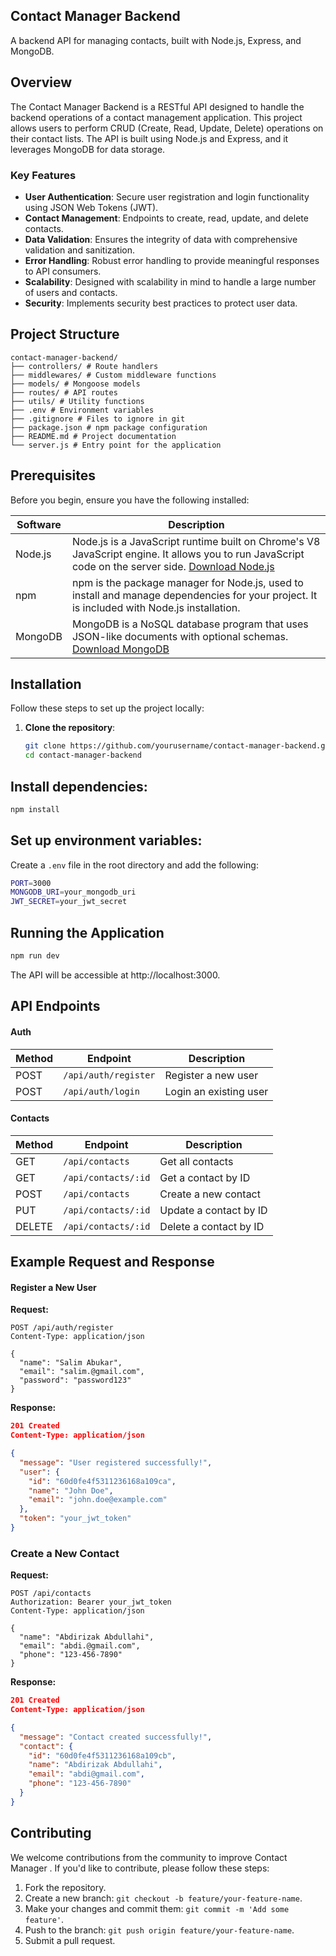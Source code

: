 ## Contact Manager Backend

A backend API for managing contacts, built with Node.js, Express, and MongoDB.

## Overview

The Contact Manager Backend is a RESTful API designed to handle the backend operations of a contact management application. This project allows users to perform CRUD (Create, Read, Update, Delete) operations on their contact lists. The API is built using Node.js and Express, and it leverages MongoDB for data storage.

### Key Features

- **User Authentication**: Secure user registration and login functionality using JSON Web Tokens (JWT).
- **Contact Management**: Endpoints to create, read, update, and delete contacts.
- **Data Validation**: Ensures the integrity of data with comprehensive validation and sanitization.
- **Error Handling**: Robust error handling to provide meaningful responses to API consumers.
- **Scalability**: Designed with scalability in mind to handle a large number of users and contacts.
- **Security**: Implements security best practices to protect user data.

## Project Structure

```
contact-manager-backend/
├── controllers/ # Route handlers
├── middlewares/ # Custom middleware functions
├── models/ # Mongoose models
├── routes/ # API routes
├── utils/ # Utility functions
├── .env # Environment variables
├── .gitignore # Files to ignore in git
├── package.json # npm package configuration
├── README.md # Project documentation
└── server.js # Entry point for the application
```
## Prerequisites

Before you begin, ensure you have the following installed:

| Software | Description                                                                                                                                                              |
| -------- | ------------------------------------------------------------------------------------------------------------------------------------------------------------------------ |
| Node.js  | Node.js is a JavaScript runtime built on Chrome's V8 JavaScript engine. It allows you to run JavaScript code on the server side. [Download Node.js](https://nodejs.org/) |
| npm      | npm is the package manager for Node.js, used to install and manage dependencies for your project. It is included with Node.js installation.                              |
| MongoDB  | MongoDB is a NoSQL database program that uses JSON-like documents with optional schemas. [Download MongoDB](https://www.mongodb.com/)                                    |

## Installation

Follow these steps to set up the project locally:

1. **Clone the repository**:
   ```sh
   git clone https://github.com/yourusername/contact-manager-backend.git
   cd contact-manager-backend
   ```
   

## Install dependencies:

   ```bash
   npm install
   ```

## Set up environment variables:

Create a `.env` file in the root directory and add the following:

```bash
PORT=3000
MONGODB_URI=your_mongodb_uri
JWT_SECRET=your_jwt_secret
```

## Running the Application

   ```bash
  npm run dev
   ```
 

The API will be accessible at http://localhost:3000.

## API Endpoints

#### Auth

| Method | Endpoint             | Description            |
| ------ | -------------------- | ---------------------- |
| POST   | `/api/auth/register` | Register a new user    |
| POST   | `/api/auth/login`    | Login an existing user |

#### Contacts

| Method | Endpoint            | Description            |
| ------ | ------------------- | ---------------------- |
| GET    | `/api/contacts`     | Get all contacts       |
| GET    | `/api/contacts/:id` | Get a contact by ID    |
| POST   | `/api/contacts`     | Create a new contact   |
| PUT    | `/api/contacts/:id` | Update a contact by ID |
| DELETE | `/api/contacts/:id` | Delete a contact by ID |

## Example Request and Response

#### Register a New User

**Request:**

```http
POST /api/auth/register
Content-Type: application/json

{
  "name": "Salim Abukar",
  "email": "salim.@gmail.com",
  "password": "password123"
}
```

**Response:**

```json
201 Created
Content-Type: application/json

{
  "message": "User registered successfully!",
  "user": {
    "id": "60d0fe4f5311236168a109ca",
    "name": "John Doe",
    "email": "john.doe@example.com"
  },
  "token": "your_jwt_token"
}
```

### Create a New Contact

**Request:**

```http
POST /api/contacts
Authorization: Bearer your_jwt_token
Content-Type: application/json

{
  "name": "Abdirizak Abdullahi",
  "email": "abdi.@gmail.com",
  "phone": "123-456-7890"
}
```

**Response:**

```json
201 Created
Content-Type: application/json

{
  "message": "Contact created successfully!",
  "contact": {
    "id": "60d0fe4f5311236168a109cb",
    "name": "Abdirizak Abdullahi",
    "email": "abdi@gmail.com",
    "phone": "123-456-7890"
  }
}
```

## Contributing

We welcome contributions from the community to improve Contact Manager . If you'd like to contribute, please follow these steps:

1. Fork the repository.
2. Create a new branch: `git checkout -b feature/your-feature-name`.
3. Make your changes and commit them: `git commit -m 'Add some feature'`.
4. Push to the branch: `git push origin feature/your-feature-name`.
5. Submit a pull request.
